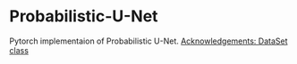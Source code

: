 # Probabilistic-U-Net
Pytorch implementaion of Probabilistic U-Net.
[Acknowledgements: DataSet class](https://github.com/stefanknegt/Probabilistic-Unet-Pytorch/blob/master/load_LIDC_data.py)
